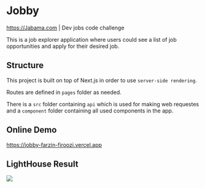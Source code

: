 # Jobby

https://Jabama.com | Dev jobs code challenge

This is a job explorer application where users could see a list of job opportunities and apply for their desired job.

## Structure

This project is built on top of Next.js in order to use `server-side rendering`.

Routes are defined in `pages` folder as needed.

There is a `src` folder containing `api` which is used for making web requestes and a `component`
folder containing all used components in the app.

## Online Demo

https://jobby-farzin-firoozi.vercel.app

## LightHouse Result

<img src="https://jobby-farzin-firoozi.vercel.app/lighthouse-result.png" />
